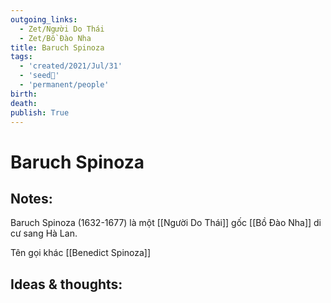 ```yaml
---
outgoing_links:
  - Zet/Người Do Thái
  - Zet/Bồ Đào Nha
title: Baruch Spinoza
tags:
  - 'created/2021/Jul/31'
  - 'seed🥜'
  - 'permanent/people'
birth: 
death: 
publish: True
---
```

# Baruch Spinoza

## Notes:
Baruch Spinoza (1632-1677) là một [[Người Do Thái]] gốc [[Bồ Đào Nha]] di cư sang Hà Lan.

Tên gọi khác [[Benedict Spinoza]]

## Ideas & thoughts:
